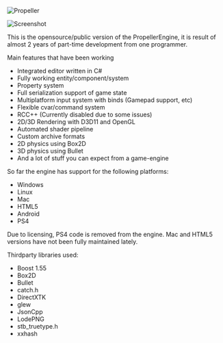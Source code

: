 ![Propeller](http://i.imgur.com/CyEu5EB.png)

![Screenshot](http://laurimakinen.net/img/propeller1.png)

This is the opensource/public version of the PropellerEngine, it is result of almost 2 years of part-time development from one programmer.

Main features that have been working

* Integrated editor written in C#
* Fully working entity/component/system
* Property system
* Full serialization support of game state
* Multiplatform input system with binds (Gamepad support, etc)
* Flexible cvar/command system
* RCC++ (Currently disabled due to some issues)
* 2D/3D Rendering with D3D11 and OpenGL
* Automated shader pipeline
* Custom archive formats
* 2D physics using Box2D
* 3D physics using Bullet
* And a lot of stuff you can expect from a game-engine

So far the engine has support for the following platforms:

* Windows
* Linux
* Mac
* HTML5
* Android
* PS4

Due to licensing, PS4 code is removed from the engine. Mac and HTML5 versions have not been fully maintained lately.

Thirdparty libraries used:

* Boost 1.55
* Box2D
* Bullet
* catch.h
* DirectXTK
* glew
* JsonCpp
* LodePNG
* stb_truetype.h
* xxhash

